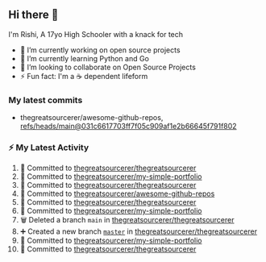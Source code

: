 ## Hi there 👋

I'm Rishi, A 17yo High Schooler with a knack for tech

- 🔭 I’m currently working on open source projects
- 🌱 I’m currently learning Python and Go
- 👯 I’m looking to collaborate on Open Source Projects
- ⚡ Fun fact: I'm a ☕ dependent lifeform


### My latest commits

<!-- START gadpp -->
- thegreatsourcerer/awesome-github-repos, [refs/heads/main@031c6617703ff7f05c909af1e2b66645f791f802](https://github.com/thegreatsourcerer/awesome-github-repos/commit/031c6617703ff7f05c909af1e2b66645f791f802)



### ⚡ My Latest Activity

<!--START_SECTION:activity-->
1. 📝 Committed to [thegreatsourcerer/thegreatsourcerer](https://github.com/thegreatsourcerer/thegreatsourcerer/commit/1f3a03a3a87eb8bda2922489491fb4e54317d98d)
2. 📝 Committed to [thegreatsourcerer/my-simple-portfolio](https://github.com/thegreatsourcerer/my-simple-portfolio/commit/559694399a4f763f3834f8767847d9072a277bf4)
3. 📝 Committed to [thegreatsourcerer/thegreatsourcerer](https://github.com/thegreatsourcerer/thegreatsourcerer/commit/c5d10ae05e9e0bca400a015c63b34e3317ce1037)
4. 📝 Committed to [thegreatsourcerer/awesome-github-repos](https://github.com/thegreatsourcerer/awesome-github-repos/commit/031c6617703ff7f05c909af1e2b66645f791f802)
5. 📝 Committed to [thegreatsourcerer/thegreatsourcerer](https://github.com/thegreatsourcerer/thegreatsourcerer/commit/d19e5354a1543184e5b64076c015e8c443dac3cb)
6. 📝 Committed to [thegreatsourcerer/my-simple-portfolio](https://github.com/thegreatsourcerer/my-simple-portfolio/commit/c22c5fe177e6a01c88357d8a59ad40d432ad85c0)
7. 🗑️ Deleted a branch `main` in [thegreatsourcerer/thegreatsourcerer](https://github.com/thegreatsourcerer/thegreatsourcerer)
8. ➕ Created a new branch [`master`](https://github.com/thegreatsourcerer/thegreatsourcerer/tree/master) in [thegreatsourcerer/thegreatsourcerer](https://github.com/thegreatsourcerer/thegreatsourcerer)
9. 📝 Committed to [thegreatsourcerer/my-simple-portfolio](https://github.com/thegreatsourcerer/my-simple-portfolio/commit/008b86636828d01b8d99f843553a8ed69c4881cf)
10. 📝 Committed to [thegreatsourcerer/thegreatsourcerer](https://github.com/thegreatsourcerer/thegreatsourcerer/commit/714adfd34c0d119ce35702afce70e216246057b9)
<!--END_SECTION:activity-->
